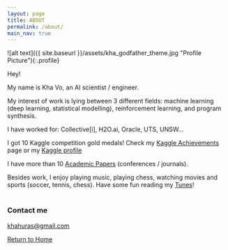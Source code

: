```yaml
---
layout: page
title: ABOUT
permalink: /about/
main_nav: true
---
```

![alt text]({{ site.baseurl }}/assets/kha_godfather_theme.jpg "Profile Picture"){:.profile}

Hey! <br>

My name is Kha Vo, an AI scientist / engineer. <br>

My interest of work is lying between 3 different fields: machine learning (deep learning, statistical modelling), reinforcement learning, and program synthesis. <br>

I have worked for: Collective[i], H2O.ai,  Oracle, UTS, UNSW... <br>

I got 10 Kaggle competition gold medals! Check my [Kaggle Achievements](https://khavo.ai/kaggle) page or my [Kaggle profile](kaggle.com/khahuras) <br>

I have more than 10 [Academic Papers](https://khavo.ai/papers) (conferences / journals). <br>

Besides work, I enjoy playing music, playing chess, watching movies and sports (soccer, tennis, chess). Have some fun reading my [Tunes](https://khavo.ai/tunes)! <br><br>


### Contact me <br>

[khahuras@gmail.com](mailto:khahuras@gmail.com) <br>

[Return to Home](https://khavo.ai)
